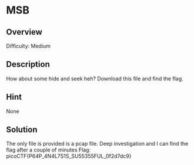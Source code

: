 # MSB #
 
## Overview ##
 
Difficulty: Medium
 
## Description ##
 
How about some hide and seek heh? Download this file and find the flag.

## Hint ##

None
 
## Solution ##
The only file is provided is a pcap file. Deep investigation and I can find the flag after a couple of minutes
Flag: picoCTF{P64P_4N4L7S1S_SU55355FUL_0f2d7dc9}
